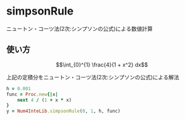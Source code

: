 simpsonRule
===========
ニュートン・コーツ法(2次:シンプソンの公式)による数値計算

## 使い方

```math
\int_{0}^{1} \frac{4}{1 + x^2} dx
```
上記の定積分をニュートン・コーツ法(2次:シンプソンの公式)による解法

```ruby
h = 0.001
func = Proc.new{|x|
    next 4 / (1 + x * x)
}
y = Num4InteLib.simpsonRule(0, 1, h, func)
```

